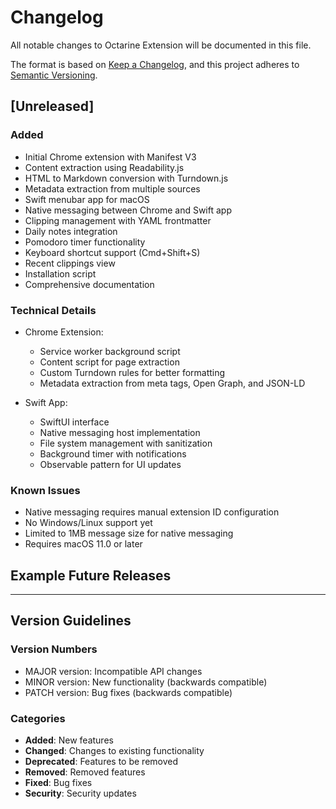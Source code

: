 # Changelog

All notable changes to Octarine Extension will be documented in this file.

The format is based on [Keep a Changelog](https://keepachangelog.com/en/1.0.0/),
and this project adheres to [Semantic Versioning](https://semver.org/spec/v2.0.0.html).

## [Unreleased]

### Added
- Initial Chrome extension with Manifest V3
- Content extraction using Readability.js
- HTML to Markdown conversion with Turndown.js
- Metadata extraction from multiple sources
- Swift menubar app for macOS
- Native messaging between Chrome and Swift app
- Clipping management with YAML frontmatter
- Daily notes integration
- Pomodoro timer functionality
- Keyboard shortcut support (Cmd+Shift+S)
- Recent clippings view
- Installation script
- Comprehensive documentation

### Technical Details
- Chrome Extension:
  - Service worker background script
  - Content script for page extraction
  - Custom Turndown rules for better formatting
  - Metadata extraction from meta tags, Open Graph, and JSON-LD
  
- Swift App:
  - SwiftUI interface
  - Native messaging host implementation
  - File system management with sanitization
  - Background timer with notifications
  - Observable pattern for UI updates

### Known Issues
- Native messaging requires manual extension ID configuration
- No Windows/Linux support yet
- Limited to 1MB message size for native messaging
- Requires macOS 11.0 or later

## Example Future Releases

<!--
## [1.1.0] - 2025-02-01

### Added
- Search functionality across clippings
- Tag management system
- Export to PDF option
- Dark mode support

### Changed
- Improved content extraction for dynamic sites
- Better handling of code blocks
- Optimized file naming algorithm

### Fixed
- Unicode characters in filenames
- Memory leak in timer
- Native messaging timeout issues

## [1.0.1] - 2025-01-15

### Fixed
- Keyboard shortcut conflict with other extensions
- Daily note creation on first run
- Special characters in YAML frontmatter

### Security
- Sanitized file paths to prevent directory traversal
-->

---

## Version Guidelines

### Version Numbers
- MAJOR version: Incompatible API changes
- MINOR version: New functionality (backwards compatible)
- PATCH version: Bug fixes (backwards compatible)

### Categories
- **Added**: New features
- **Changed**: Changes to existing functionality
- **Deprecated**: Features to be removed
- **Removed**: Removed features
- **Fixed**: Bug fixes
- **Security**: Security updates